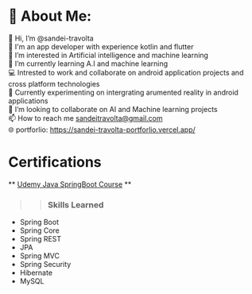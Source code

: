 # 💫 About Me:
👋 Hi, I’m @sandei-travolta<br>📱 I'm an app developer with experience kotlin and flutter<br>👀 I’m interested in Artificial intelligence and machine learning<br>🌱 I’m currently learning A.I and machine learning<br>💻 Intrested to work and collaborate on android application projects and cross platform technologies<br>🧪 Currently experimenting on intergrating arumented reality in android applications<br>💞️ I’m looking to collaborate on AI and Machine learning projects<br>📫 How to reach me sandeitravolta@gmail.com<br>
🌐 portforlio: https://sandei-travolta-portforlio.vercel.app/

# Certifications
** [Udemy Java SpringBoot Course](https://udemy-certificate.s3.amazonaws.com/image/UC-5af717f7-5dfc-4c68-aa83-c72e67f1299a.jpg) **
>> ### Skills Learned ###
* Spring Boot
* Spring Core
* Spring REST
* JPA
* Spring MVC
* Spring Security
* Hibernate
* MySQL
